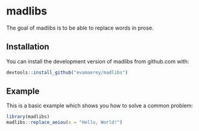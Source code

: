# madlibs

<!-- badges: start -->
<!-- badges: end -->

The goal of madlibs is to be able to replace words in prose.  

## Installation

You can install the development version of madlibs from github.com with:

``` r
devtools::install_github("evamaerey/madlibs")
```

## Example

This is a basic example which shows you how to solve a common problem:

``` r
library(madlibs)
madlibs::replace_aeiou(x = "Hello, World!")
```

